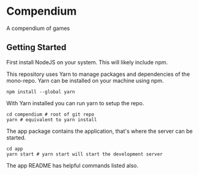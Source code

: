 # Compendium

A compendium of games

## Getting Started

First install NodeJS on your system. This will likely include npm.

This repository uses Yarn to manage packages and dependencies of the mono-repo. Yarn can be installed on your machine using npm.

```
npm install --global yarn
```

With Yarn installed you can run yarn to setup the repo.

```
cd compendium # root of git repo
yarn # equivalent to yarn install
```

The app package contains the application, that's where the server can be started.

```
cd app
yarn start # yarn start will start the development server
```

The app README has helpful commands listed also.
